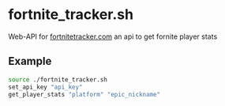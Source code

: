 # fortnite_tracker.sh
Web-API for [fortnitetracker.com](https://fortnitetracker.com) an api to get fornite player stats

## Example
```bash
source ./fortnite_tracker.sh
set_api_key "api_key"
get_player_stats "platform" "epic_nickname"
```
